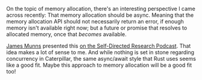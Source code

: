 On the topic of memory allocation, there's an interesting perspective I came
across recently: That memory allocation should be async. Meaning that the memory
allocation API should not necessarily return an error, if enough memory isn't
available right now; but a future or promise that resolves to allocated memory,
once that _becomes_ available.

[James Munns] presented this
[on the Self-Directed Research Podcast](https://sdr-podcast.com/episodes/async-allocators/).
That idea makes a lot of sense to me. And while nothing is set in stone
regarding concurrency in Caterpillar, the same async/await style that Rust uses
seems like a good fit. Maybe this approach to memory allocation will be a good
fit too!

[James Munns]: https://jamesmunns.com/
